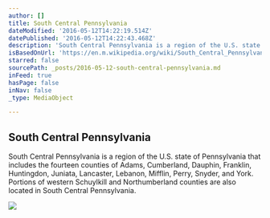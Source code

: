 ```yaml
---
author: []
title: South Central Pennsylvania
dateModified: '2016-05-12T14:22:19.514Z'
datePublished: '2016-05-12T14:22:43.468Z'
description: 'South Central Pennsylvania is a region of the U.S. state of Pennsylvania that includes the fourteen counties of Adams, Cumberland, Dauphin, Franklin, Huntingdon, Juniata, Lancaster, Lebanon, Mifflin, Perry, Snyder, and York. Portions of western Schuylkill and Northumberland counties are also located in South Central Pennsylvania.'
isBasedOnUrl: 'https://en.m.wikipedia.org/wiki/South_Central_Pennsylvania'
starred: false
sourcePath: _posts/2016-05-12-south-central-pennsylvania.md
inFeed: true
hasPage: false
inNav: false
_type: MediaObject

---
```

<article style=""><h1>South Central Pennsylvania</h1><p>South Central Pennsylvania is a region of the U.S. state of Pennsylvania that includes the fourteen counties of Adams, Cumberland, Dauphin, Franklin, Huntingdon, Juniata, Lancaster, Lebanon, Mifflin, Perry, Snyder, and York. Portions of western Schuylkill and Northumberland counties are also located in South Central Pennsylvania.</p><img src="https://upload.wikimedia.org/wikipedia/commons/thumb/a/af/Harrisburg%2C_Pennsylvania_State_Capitol_Building.jpg/149px-Harrisburg%2C_Pennsylvania_State_Capitol_Building.jpg" /></article>